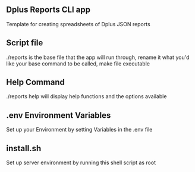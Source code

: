 ## Dplus Reports CLI app
Template for creating spreadsheets of Dplus JSON reports

## Script file
./reports is the base file that the app will run through, rename it what you'd
like your base command to be called, make file executable

## Help Command
./reports help will display help functions and the options available

## .env Environment Variables
Set up your Environment by setting Variables in the .env file

## install.sh
Set up server environment by running this shell script as root
